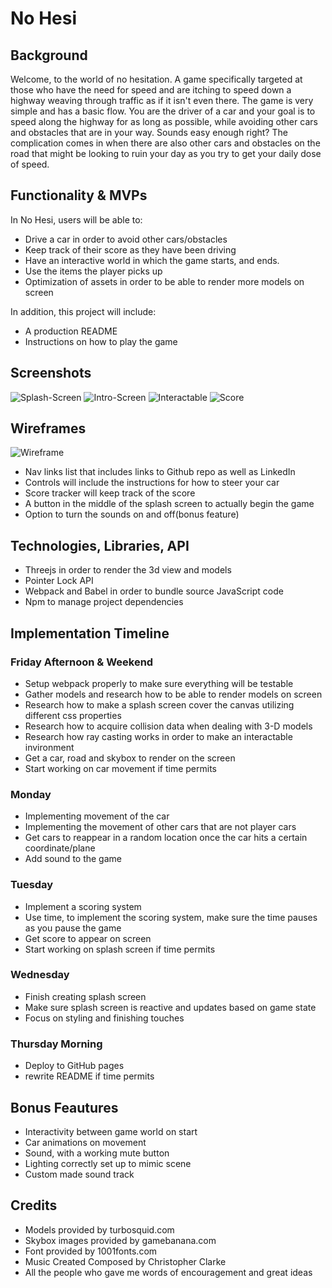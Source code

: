 # No Hesi

## Background 
Welcome, to the world of no hesitation. A game specifically targeted at those who have the need for speed and are itching to speed down a highway weaving through traffic as if it isn't even there. The game is very simple and has a basic flow. You are the driver of a car and your goal is to speed along the highway for as long as possible, while avoiding other cars and obstacles that are in your way. Sounds easy enough right? The complication comes in when there are also other cars and obstacles on the road that might be looking to ruin your day as you try to get your daily dose of speed.

## Functionality & MVPs
In No Hesi, users will be able to: 
* Drive a car in order to avoid other cars/obstacles
* Keep track of their score as they have been driving 
* Have an interactive world in which the game starts, and ends.
* Use the items the player picks up
* Optimization of assets in order to be able to render more models on screen

In addition, this project will include: 
* A production README 
* Instructions on how to play the game

## Screenshots
![Splash-Screen](https://cdn.discordapp.com/attachments/747021191067205682/898198564554043422/Screenshot_122.png)
![Intro-Screen](https://cdn.discordapp.com/attachments/747021191067205682/898198917487951902/Screenshot_123.png)
![Interactable](https://cdn.discordapp.com/attachments/747021191067205682/898199441805299752/Screenshot_124.png)
![Score](https://cdn.discordapp.com/attachments/747021191067205682/898199442849685554/Screenshot_125.png)

## Wireframes
![Wireframe](https://cdn.discordapp.com/attachments/747021191067205682/895781707268104252/Screenshot_116.png)
* Nav links list that includes links to Github repo as well as LinkedIn
* Controls will include the instructions for how to steer your car 
* Score tracker will keep track of the score 
* A button in the middle of the splash screen to actually begin the game 
* Option to turn the sounds on and off(bonus feature)

## Technologies, Libraries, API
* Threejs in order to render the 3d view and models 
* Pointer Lock API
* Webpack and Babel in order to bundle source JavaScript code
* Npm to manage project dependencies 

## Implementation Timeline 
### Friday Afternoon & Weekend
* Setup webpack properly to make sure everything will be testable
* Gather models and research how to be able to render models on screen
* Research how to make a splash screen cover the canvas utilizing different css properties
* Research how to acquire collision data when dealing with 3-D models
* Research how ray casting works in order to make an interactable invironment
* Get a car, road and skybox to render on the screen
* Start working on car movement if time permits

### Monday 
* Implementing movement of the car 
* Implementing the movement of other cars that are not player cars 
* Get cars to reappear in a random location once the car hits a certain coordinate/plane
* Add sound to the game 

### Tuesday 
* Implement a scoring system
* Use time, to implement the scoring system, make sure the time pauses as you pause the game
* Get score to appear on screen
* Start working on splash screen if time permits

### Wednesday
* Finish creating splash screen
* Make sure splash screen is reactive and updates based on game state
* Focus on styling and finishing touches

### Thursday Morning
* Deploy to GitHub pages 
* rewrite README if time permits

## Bonus Feautures
* Interactivity between game world on start 
* Car animations on movement 
* Sound, with a working mute button
* Lighting correctly set up to mimic scene
* Custom made sound track 

## Credits
* Models provided by turbosquid.com
* Skybox images provided by gamebanana.com
* Font provided by 1001fonts.com
* Music Created Composed by Christopher Clarke
* All the people who gave me words of encouragement and great ideas

